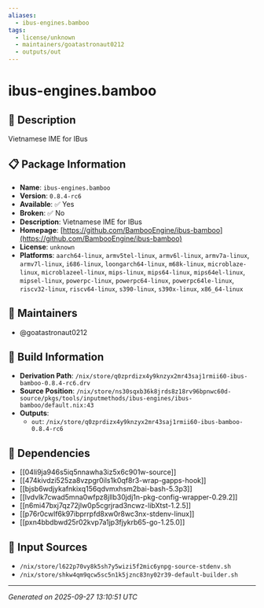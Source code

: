 ```yaml
---
aliases:
  - ibus-engines.bamboo
tags:
  - license/unknown
  - maintainers/goatastronaut0212
  - outputs/out
---
```


# ibus-engines.bamboo

## 📝 Description

Vietnamese IME for IBus

## 📋 Package Information

- **Name**: `ibus-engines.bamboo`
- **Version**: `0.8.4-rc6`
- **Available**: ✅ Yes
- **Broken**: ✅ No
- **Description**: Vietnamese IME for IBus
- **Homepage**: [https://github.com/BambooEngine/ibus-bamboo](https://github.com/BambooEngine/ibus-bamboo)
- **License**: `unknown`
- **Platforms**: `aarch64-linux`, `armv5tel-linux`, `armv6l-linux`, `armv7a-linux`, `armv7l-linux`, `i686-linux`, `loongarch64-linux`, `m68k-linux`, `microblaze-linux`, `microblazeel-linux`, `mips-linux`, `mips64-linux`, `mips64el-linux`, `mipsel-linux`, `powerpc-linux`, `powerpc64-linux`, `powerpc64le-linux`, `riscv32-linux`, `riscv64-linux`, `s390-linux`, `s390x-linux`, `x86_64-linux`
## 👥 Maintainers

- @goatastronaut0212


## 🔧 Build Information

- **Derivation Path**: `/nix/store/q0zprdizx4y9knzyx2mr43saj1rmii60-ibus-bamboo-0.8.4-rc6.drv`
- **Source Position**: `/nix/store/ns30sqxb36k8jrds8z18rv96bpnwc60d-source/pkgs/tools/inputmethods/ibus-engines/ibus-bamboo/default.nix:43`
- **Outputs**:
  - `out`:  `/nix/store/q0zprdizx4y9knzyx2mr43saj1rmii60-ibus-bamboo-0.8.4-rc6`

## 🔗 Dependencies

- [[04li9ja946s5iq5nnawha3iz5x6c901w-source]]
- [[474kivdzi525za8vzpgr0ils1k0qf8r3-wrap-gapps-hook]]
- [[bjsb6wdjykafnkixq156qdvmxhsm2bai-bash-5.3p3]]
- [[lvdvlk7cwad5mna0wfpz8jllb30jdj1n-pkg-config-wrapper-0.29.2]]
- [[n6mi47bxj7qz72jlw0p5cgrjrad3ncwz-libXtst-1.2.5]]
- [[p76r0cwlf6k97ibprrpfd8xw0r8wc3nx-stdenv-linux]]
- [[pxn4bbdbwd25r02kvp7a1jp3fjykrb65-go-1.25.0]]

## 📁 Input Sources

- `/nix/store/l622p70vy8k5sh7y5wizi5f2mic6ynpg-source-stdenv.sh`
- `/nix/store/shkw4qm9qcw5sc5n1k5jznc83ny02r39-default-builder.sh`

---
*Generated on 2025-09-27 13:10:51 UTC*
